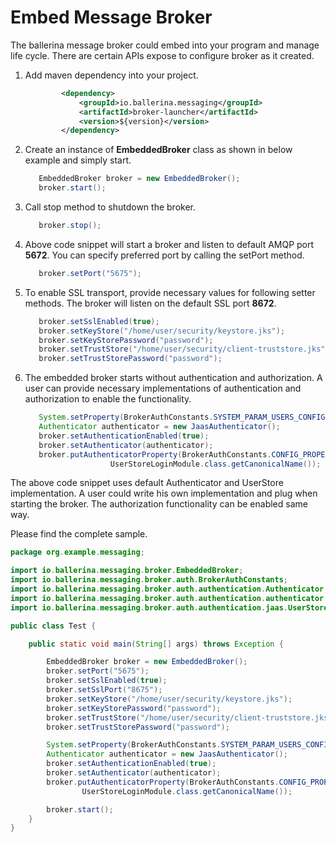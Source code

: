 # Embed Message Broker

The ballerina message broker could embed into your program and manage life cycle. There are certain APIs expose to 
configure broker as it created. 

1. Add maven dependency into your project.

    ```xml
            <dependency>
                <groupId>io.ballerina.messaging</groupId>
                <artifactId>broker-launcher</artifactId>
                <version>${version}</version>
            </dependency>
    ```

2. Create an instance of **EmbeddedBroker** class as shown in below example and simply start.

    ```java
       EmbeddedBroker broker = new EmbeddedBroker();
       broker.start();
    ``` 
    
3. Call stop method to shutdown the broker.

    ```java
       broker.stop();   
    ``` 
    
4. Above code snippet will start a broker and listen to default AMQP port **5672**. You can specify preferred port by 
   calling the setPort method.

     ```java
        broker.setPort("5675"); 
     ``` 
     
5. To enable SSL transport, provide necessary values for following setter methods. The broker will listen on the default 
   SSL port **8672**.

     ```java
        broker.setSslEnabled(true);
        broker.setKeyStore("/home/user/security/keystore.jks");
        broker.setKeyStorePassword("password");
        broker.setTrustStore("/home/user/security/client-truststore.jks");
        broker.setTrustStorePassword("password");
     ``` 

6. The embedded broker starts without authentication and authorization. A user can provide necessary implementations of 
   authentication and authorization to enable the functionality.

    ```java
       System.setProperty(BrokerAuthConstants.SYSTEM_PARAM_USERS_CONFIG, "/home/user/data/users.yaml");
       Authenticator authenticator = new JaasAuthenticator();
       broker.setAuthenticationEnabled(true);
       broker.setAuthenticator(authenticator);
       broker.putAuthenticatorProperty(BrokerAuthConstants.CONFIG_PROPERTY_JAAS_LOGIN_MODULE,
                       UserStoreLoginModule.class.getCanonicalName());
    ```
    
The above code snippet uses default Authenticator and UserStore implementation. A user could write his own 
implementation and plug when starting the broker. The authorization functionality can be enabled same way.

Please find the complete sample.

```java
package org.example.messaging;

import io.ballerina.messaging.broker.EmbeddedBroker;
import io.ballerina.messaging.broker.auth.BrokerAuthConstants;
import io.ballerina.messaging.broker.auth.authentication.Authenticator;
import io.ballerina.messaging.broker.auth.authentication.authenticator.JaasAuthenticator;
import io.ballerina.messaging.broker.auth.authentication.jaas.UserStoreLoginModule;

public class Test {

    public static void main(String[] args) throws Exception {

        EmbeddedBroker broker = new EmbeddedBroker();
        broker.setPort("5675");
        broker.setSslEnabled(true);
        broker.setSslPort("8675");
        broker.setKeyStore("/home/user/security/keystore.jks");
        broker.setKeyStorePassword("password");
        broker.setTrustStore("/home/user/security/client-truststore.jks");
        broker.setTrustStorePassword("password");

        System.setProperty(BrokerAuthConstants.SYSTEM_PARAM_USERS_CONFIG, "/home/user/data/users.yaml");
        Authenticator authenticator = new JaasAuthenticator();
        broker.setAuthenticationEnabled(true);
        broker.setAuthenticator(authenticator);
        broker.putAuthenticatorProperty(BrokerAuthConstants.CONFIG_PROPERTY_JAAS_LOGIN_MODULE,
                UserStoreLoginModule.class.getCanonicalName());

        broker.start();
    }
}
```